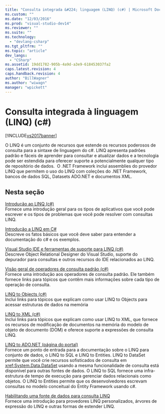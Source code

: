 ```yaml
---
title: "Consulta integrada &#224; linguagem (LINQ) (c#) | Microsoft Docs"
ms.custom: ""
ms.date: "12/03/2016"
ms.prod: "visual-studio-dev14"
ms.reviewer: ""
ms.suite: ""
ms.technology: 
  - "devlang-csharp"
ms.tgt_pltfrm: ""
ms.topic: "article"
dev_langs: 
  - "CSharp"
ms.assetid: 19dd1782-905b-4a9d-a3e9-618453037fa2
caps.latest.revision: 4
caps.handback.revision: 4
author: "BillWagner"
ms.author: "wiwagn"
manager: "wpickett"
---
```

# Consulta integrada &#224; linguagem (LINQ) (c#)
[!INCLUDE[vs2017banner](../../../../csharp/includes/vs2017banner.md)]

O LINQ é um conjunto de recursos que estende os recursos poderosos de consulta para a sintaxe de linguagem do c\#. LINQ apresenta padrões padrão e fáceis de aprender para consultar e atualizar dados e a tecnologia pode ser estendida para oferecer suporte a potencialmente qualquer tipo de repositório de dados.  O .NET Framework inclui assemblies do provedor LINQ que permitem o uso do LINQ com coleções do .NET Framework, bancos de dados SQL, Datasets ADO.NET e documentos XML.  
  
## Nesta seção  
 [Introdução ao LINQ \(c\#\)](../../../../csharp/programming-guide/concepts/linq/introduction-to-linq.md)  
 Fornece uma introdução geral para os tipos de aplicativos que você pode escrever e os tipos de problemas que você pode resolver com consultas LINQ.  
  
 [Introdução a LINQ em C\#](../../../../csharp/programming-guide/concepts/linq/getting-started-with-linq.md)  
 Descreve os fatos básicos que você deve saber para entender a documentação do c\# e os exemplos.  
  
 [Visual Studio IDE e ferramentas de suporte para LINQ \(c\#\)](../../../../csharp/programming-guide/concepts/linq/visual-studio-ide-and-tools-support-for-linq.md)  
 Descreve Object Relational Designer do Visual Studio, suporte do depurador para consultas e outros recursos do IDE relacionados ao LINQ.  
  
 [Visão geral de operadores de consulta padrão \(c\#\)](../../../../visual-basic/programming-guide/concepts/linq/standard-query-operators-overview.md)  
 Fornece uma introdução aos operadores de consulta padrão. Ele também fornece links para tópicos que contêm mais informações sobre cada tipo de operação de consulta.  
  
 [LINQ to Objects \(c\#\)](../../../../visual-basic/programming-guide/concepts/linq/linq-to-objects.md)  
 Inclui links para tópicos que explicam como usar LINQ to Objects para acessar estruturas de dados na memória  
  
 [LINQ to XML \(c\#\)](../../../../csharp/programming-guide/concepts/linq/linq-to-xml.md)  
 Inclui links para tópicos que explicam como usar LINQ to XML, que fornece os recursos de modificação de documentos na memória do modelo de objeto de documento \(DOM\) e oferece suporte a expressões de consulta LINQ.  
  
 [LINQ to ADO.NET \(página do portal\)](../../../../csharp/programming-guide/concepts/linq/linq-to-adonet-portal-page.md)  
 Fornece um ponto de entrada para a documentação sobre o LINQ para conjunto de dados, o LINQ to SQL e LINQ to Entities. LINQ to DataSet permite que você crie recursos sofisticados de consulta em <xref:System.Data.DataSet> usando a mesma funcionalidade de consulta está disponível para outras fontes de dados. O LINQ to SQL fornece uma infra\-estrutura de tempo de execução para gerenciar dados relacionais como objetos. O LINQ to Entities permite que os desenvolvedores escrevam consultas no modelo conceitual do Entity Framework usando c\#.  
  
 [Habilitando uma fonte de dados para consulta LINQ](../../../../csharp/programming-guide/concepts/linq/enabling-a-data-source-for-linq-querying1.md)  
 Fornece uma introdução para provedores LINQ personalizados, árvores de expressão do LINQ e outras formas de estender LINQ.